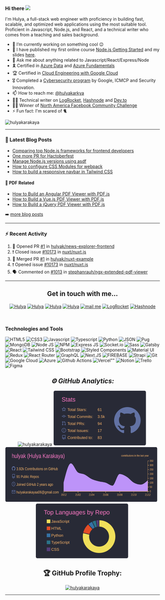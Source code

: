 ### Hi there <a href="https://hulya.netlify.app/"><img src="https://media.giphy.com/media/hvRJCLFzcasrR4ia7z/giphy.gif" width="25px"></a>

I'm Hulya, a full-stack web engineer with proficiency in building fast, scalable, and optimized web applications using the most suitable tool. Proficient in Javascript, Node.js, and React, and a technical writer who comes from a teaching and sales background.




- 🔭 I’m currently working on something cool :wink:
- 🌱 I have published my first online course [Node.js Getting Started](https://skl.sh/2Nrrj9g) and my slides [here](https://slides.com/hulyakarakaya/deck).
- 💬 Ask me about anything related to Javascript/React/Express/Node
- 🎗 Certified in [Azure Data](https://www.credly.com/badges/81a0e067-9522-4c22-a62a-b0975298d948/public_url) and [Azure Fundamentals](https://www.credly.com/badges/c0324318-5bae-4728-a2a2-f5720242006f/public_url)
- 🏆 Certified in [Cloud Engineering with Google Cloud](https://www.coursera.org/account/accomplishments/specialization/certificate/CSNCU56GVNZD)
- 🎖 Completed a [Cybersecurity program](https://drive.google.com/file/d/1337A20QLMpFrQMmRZU4OE5zewnRyZbdU/view?usp=sharing) by Google, ICMCP and Security Innovation.
- 📫 How to reach me: [@hulyakarkya](https://twitter.com/hulyakarkya)
- 👩‍💻 Technical writer on [LogRocket](https://blog.logrocket.com/author/hulyakarakaya/), [Hashnode](https://hulyakarakaya.hashnode.dev/) and [Dev.to](https://dev.to/hulyakarakaya)
- ✌🏻 Winner of [North America Facebook Community Challenge](https://developers.facebook.com/blog/post/2020/11/18/2020-developer-circles-community-challenge-regional-winners-announced/)
- ⚡ Fun fact: I'm scared of 🐈

<img src="https://komarev.com/ghpvc/?username=hulyak&label=Profile%20views&color=0e75b6&style=flat" alt="hulyakarakaya" />


---

### 📕 Latest Blog Posts

<!-- BLOG-POST-LIST:START -->
- [Comparing top Node.js frameworks for frontend developers](https://blog.logrocket.com/comparing-top-node-js-frameworks-frontend-developers/)
- [One more PR for Hactoberfest](https://dev.to/hulyakarakaya/one-more-pr-for-hactoberfest-5gkp)
- [Manage Node.js versions using asdf](https://blog.logrocket.com/manage-node-js-versions-using-asdf/)
- [How to configure CSS Modules for webpack](https://blog.logrocket.com/how-to-configure-css-modules-webpack/)
- [How to build a responsive navbar in Tailwind CSS](https://blog.logrocket.com/how-to-build-responsive-navbar-tailwind-css/)
<!-- BLOG-POST-LIST:END -->


#### 📃 PDF Related

- [How to Build an Angular PDF Viewer with PDF.js](https://pspdfkit.com/blog/2021/how-to-build-an-angular-pdf-viewer-with-pdfjs/)
- [How to Build a Vue.js PDF Viewer with PDF.js](https://pspdfkit.com/blog/2021/how-to-build-a-vuejs-pdf-viewer-with-pdfjs/)
- [How to Build a jQuery PDF Viewer with PDF.js](https://pspdfkit.com/blog/2021/how-to-build-a-jquery-pdf-viewer-with-pdfjs/)


➡️ [more blog posts](https://dev.to/hulyakarakaya)

---

### :zap: Recent Activity

<!--START_SECTION:activity-->
1. 💪 Opened PR [#1](https://github.com/hulyak/news-explorer-frontend/pull/1) in [hulyak/news-explorer-frontend](https://github.com/hulyak/news-explorer-frontend)
2. ❗️ Closed issue [#10173](https://github.com/nuxt/nuxt.js/issues/10173) in [nuxt/nuxt.js](https://github.com/nuxt/nuxt.js)
3. 🎉 Merged PR [#1](https://github.com/hulyak/nuxt-example/pull/1) in [hulyak/nuxt-example](https://github.com/hulyak/nuxt-example)
4. ❗️ Opened issue [#10173](https://github.com/nuxt/nuxt.js/issues/10173) in [nuxt/nuxt.js](https://github.com/nuxt/nuxt.js)
5. 🗣 Commented on [#1013](https://github.com/stephanrauh/ngx-extended-pdf-viewer/issues/1013) in [stephanrauh/ngx-extended-pdf-viewer](https://github.com/stephanrauh/ngx-extended-pdf-viewer)
<!--END_SECTION:activity-->

---

<h2 align="center"> Get in touch with me...</h2>
<p align="center">
<a href="https://codepen.io/hulyak" target="blank"><img align="center" src="https://cdn.jsdelivr.net/npm/simple-icons@3.0.1/icons/codepen.svg" alt="Hulya" height="30" width="40" /></a>
<a href="https://dev.to/hulyakarakaya" target="blank"><img align="center" src="https://cdn.jsdelivr.net/npm/simple-icons@3.0.1/icons/dev-dot-to.svg" alt="Hulya" height="30" width="40" /></a>
<a href="https://twitter.com/hulyakarkya" target="blank"><img align="center" src="https://cdn.jsdelivr.net/npm/simple-icons@3.0.1/icons/twitter.svg" alt="Hulya" height="30" width="40" /></a>
<a href="https://www.linkedin.com/in/hulya-karakaya/" target="blank"><img align="center" src="https://cdn.jsdelivr.net/npm/simple-icons@3.0.1/icons/linkedin.svg" alt="Hulya" height="30" width="40" /></a>
 <a href="mailto:hulyakarakayaa06@gmail.com"><img align="center" alt="mail me" width="35px" src="https://cdn.jsdelivr.net/npm/simple-icons@3.0.1/icons/gmail.svg" height="30" width="40"  /></a>
<a href="https://blog.logrocket.com/author/hulyakarakaya"><img alt="LogRocket" src="https://cdn.jsdelivr.net/npm/simple-icons@3.0.1/icons/blogger.svg" height="30" width="40" align="center" /></a>
<a href="https://hulyakarakaya.hashnode.dev/"><img alt="Hashnode" src="https://cdn.jsdelivr.net/npm/simple-icons@3.0.1/icons/hashnode.svg" height="30" width="40" align="center" /></a>
 

</p>
<br>



### Technologies and Tools

<p>

<img src='https://img.shields.io/badge/HTML5-E34F26?style=for-the-badge&logo=html5&logoColor=white' title='HTML5' />
<img src="https://img.shields.io/badge/CSS3-1572B6?style=for-the-badge&logo=css3&logoColor=white" title="CSS3" />
<img src="https://img.shields.io/badge/JavaScript-F7DF1E?style=for-the-badge&logo=javascript&logoColor=black" title="Javascript" />
<img src="https://img.shields.io/badge/TypeScript-007ACC?style=for-the-badge&logo=typescript&logoColor=white" title="Typescript" />
<img src="https://img.shields.io/badge/Python-3776AB?style=for-the-badge&logo=python&logoColor=white" title="Python" />
<img src="https://img.shields.io/badge/json-5E5C5C?style=for-the-badge&logo=json&logoColor=white" title="JSON" />
<img src="https://img.shields.io/badge/Pug-E3C29B?style=for-the-badge&logo=pug&logoColor=black" title="Pug" />
<img src="https://img.shields.io/badge/MongoDB-4EA94B?style=for-the-badge&logo=mongodb&logoColor=white" title="MongoDB" />
<img src="https://img.shields.io/badge/Node.js-339933?style=for-the-badge&logo=nodedotjs&logoColor=white" title="Node JS" />
<img src="https://img.shields.io/badge/npm-CB3837?style=for-the-badge&logo=npm&logoColor=white" title="NPM" />
<img src="https://img.shields.io/badge/Express.js-000000?style=for-the-badge&logo=express&logoColor=white" title="Express JS" />
<img src="https://img.shields.io/badge/Socket.io-010101?&style=for-the-badge&logo=Socket.io&logoColor=white" title="Socket.io" />
<img src="https://img.shields.io/badge/Sass-CC6699?style=for-the-badge&logo=sass&logoColor=white" title="Sass" />
<img src="https://img.shields.io/badge/Gatsby-663399?style=for-the-badge&logo=gatsby&logoColor=white" title="Gatsby" />
<img src="https://img.shields.io/badge/React-20232A?style=for-the-badge&logo=react&logoColor=61DAFB" title="React" />
<img src="https://img.shields.io/badge/Tailwind_CSS-38B2AC?style=for-the-badge&logo=tailwind-css&logoColor=white" title="Tailwind CSS" />
<img src="https://img.shields.io/badge/Bootstrap-563D7C?style=for-the-badge&logo=bootstrap&logoColor=white" title="Bootstrap" />
<img src="https://img.shields.io/badge/styled--components-DB7093?style=for-the-badge&logo=styled-components&logoColor=white" title="Styled Components" />
<img src="https://img.shields.io/badge/Material--UI-0081CB?style=for-the-badge&logo=material-ui&logoColor=white" title="Material UI" />
<img src="https://img.shields.io/badge/Redux-593D88?style=for-the-badge&logo=redux&logoColor=white" title="Redux" />
<img src="https://img.shields.io/badge/React_Router-CA4245?style=for-the-badge&logo=react-router&logoColor=white" title="React Router" />
<img src="https://img.shields.io/badge/GraphQl-E10098?style=for-the-badge&logo=graphql&logoColor=white" title="GraphQL" />
<img src="https://img.shields.io/badge/next.js-000000?style=for-the-badge&logo=nextdotjs&logoColor=white" title="Next.JS" />
<img src="https://img.shields.io/badge/firebase-ffca28?style=for-the-badge&logo=firebase&logoColor=black" title="FIREBASE" />
<img src="https://img.shields.io/badge/strapi-2e7eea?style=for-the-badge&logo=strapi&logoColor=white" title="Strapi" />
<img src="https://img.shields.io/badge/Git-F05032?style=for-the-badge&logo=git&logoColor=white" title="Git" />
<img src="https://img.shields.io/badge/Google_Cloud-4285F4?style=for-the-badge&logo=google-cloud&logoColor=white" title="Google Cloud" />
<img src="https://img.shields.io/badge/microsoft%20azure-0089D6?style=for-the-badge&logo=microsoft-azure&logoColor=white" title="Azure" />
<img src="https://img.shields.io/badge/GitHub_Actions-2088FF?style=for-the-badge&logo=github-actions&logoColor=white" title="Github Actions" />
<img src="https://img.shields.io/badge/Vercel-000000?style=for-the-badge&logo=vercel&logoColor=white" title=Vercel"" />
<img src="https://img.shields.io/badge/Notion-000000?style=for-the-badge&logo=notion&logoColor=white" title="Notion" />
<img src="https://img.shields.io/badge/Trello-0052CC?style=for-the-badge&logo=trello&logoColor=white" title="Trello" />
<img src="https://img.shields.io/badge/Figma-F24E1E?style=for-the-badge&logo=figma&logoColor=white" title="Figma" />
</p>


<h2 align="center"><i>⚙ GitHub Analytics:</i></h2>

<p align="center">
    <img height="180em" src="https://github-readme-streak-stats.herokuapp.com/?user=hulyak&theme=dracula" alt="hulyakarakaya" />
     <img height="180em" src="https://raw.githubusercontent.com/hulyak/hulyak/master/profile-summary-card-output/dracula/3-stats.svg" />
    <img height="180em" src="https://raw.githubusercontent.com/hulyak/hulyak/master/profile-summary-card-output/dracula/0-profile-details.svg" />
    <img height="180em" src="https://raw.githubusercontent.com/hulyak/hulyak/master/profile-summary-card-output/dracula/1-repos-per-language.svg" />
    </span>
</p>




<h2 align="center">🏆 GitHub Profile Trophy:</h2>
<p align="center"> <a href="https://github.com/ryo-ma/github-profile-trophy"><img src="https://github-profile-trophy.vercel.app/?username=hulyak&theme=onedark&row=1" alt="hulyakarakaya" /></a> </p>
<hr>


